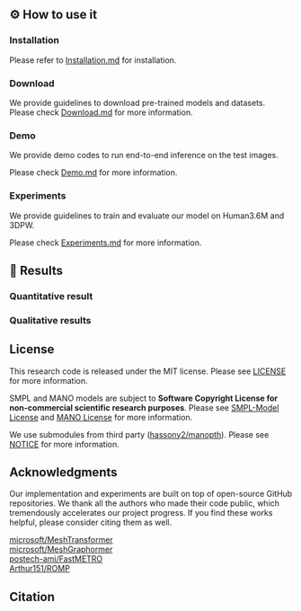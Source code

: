 

## :gear: How to use it 
<!--

_This section will be released soon!_
 ### Try on Google Colab
It allows you to run the project in the cloud, free of charge.  </br>
Let's give the prepared [Google Colab demo](https://colab.research.google.com/) a try.

 -->

### Installation

Please refer to [Installation.md](documents/Installation.md) for installation.

### Download

We provide guidelines to download pre-trained models and datasets. </br>
Please check [Download.md](documents/Download.md) for more information.

### Demo

We provide demo codes to run end-to-end inference on the test images. </br>

Please check [Demo.md](documents/Demo.md) for more information.

### Experiments

We provide guidelines to train and evaluate our model on Human3.6M and 3DPW. </br>

Please check [Experiments.md](documents/Experiments.md) for more information.


## :page_with_curl: Results 

### Quantitative result

### Qualitative results


## License

This research code is released under the MIT license. Please see [LICENSE](LICENSE) for more information.

SMPL and MANO models are subject to **Software Copyright License for non-commercial scientific research purposes**. Please see [SMPL-Model License](https://smpl.is.tue.mpg.de/modellicense.html) and [MANO License](https://mano.is.tue.mpg.de/license.html) for more information.

We use submodules from third party ([hassony2/manopth](https://github.com/hassony2/manopth)). Please see [NOTICE](documents/NOTICE.md) for more information.


## Acknowledgments
Our implementation and experiments are built on top of open-source GitHub repositories. We thank all the authors who made their code public, which tremendously accelerates our project progress. If you find these works helpful, please consider citing them as well.

[microsoft/MeshTransformer](https://github.com/microsoft/MeshTransformer)  </br>
[microsoft/MeshGraphormer](https://github.com/microsoft/MeshGraphormer)  </br>
[postech-ami/FastMETRO](https://github.com/postech-ami/FastMETRO)  </br>
[Arthur151/ROMP](https://github.com/Arthur151/ROMP)  </br>



## Citation
```bibtex
```
<!--
## License
 -->
